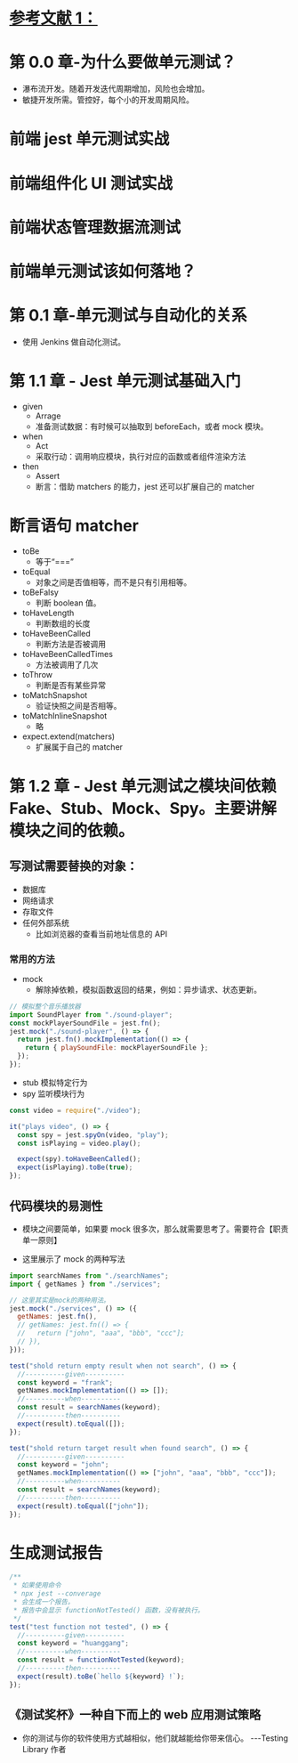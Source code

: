 # [参考文献 1：](https://www.bilibili.com/video/BV1Ad4y1C7vY/?spm_id_from=333.788&vd_source=59fab4ae7f7b6462cea577f55587fe78)

# 第 0.0 章-为什么要做单元测试？

- 瀑布流开发。随着开发迭代周期增加，风险也会增加。
- 敏捷开发所需。管控好，每个小的开发周期风险。

# 前端 jest 单元测试实战

# 前端组件化 UI 测试实战

# 前端状态管理数据流测试

# 前端单元测试该如何落地？

# 第 0.1 章-单元测试与自动化的关系

- 使用 Jenkins 做自动化测试。

# 第 1.1 章 - Jest 单元测试基础入门

- given
  - Arrage
  - 准备测试数据：有时候可以抽取到 beforeEach，或者 mock 模块。
- when
  - Act
  - 采取行动：调用响应模块，执行对应的函数或者组件渲染方法
- then
  - Assert
  - 断言：借助 matchers 的能力，jest 还可以扩展自己的 matcher

# 断言语句 matcher

- toBe
  - 等于“===”
- toEqual
  - 对象之间是否值相等，而不是只有引用相等。
- toBeFalsy
  - 判断 boolean 值。
- toHaveLength
  - 判断数组的长度
- toHaveBeenCalled
  - 判断方法是否被调用
- toHaveBeenCalledTimes
  - 方法被调用了几次
- toThrow
  - 判断是否有某些异常
- toMatchSnapshot
  - 验证快照之间是否相等。
- toMatchInlineSnapshot
  - 略
- expect.extend(matchers)
  - 扩展属于自己的 matcher

# 第 1.2 章 - Jest 单元测试之模块间依赖 Fake、Stub、Mock、Spy。主要讲解模块之间的依赖。

## 写测试需要替换的对象：

- 数据库
- 网络请求
- 存取文件
- 任何外部系统
  - 比如浏览器的查看当前地址信息的 API

### 常用的方法

- mock
  - 解除掉依赖，模拟函数返回的结果，例如：异步请求、状态更新。

```js
// 模拟整个音乐播放器
import SoundPlayer from "./sound-player";
const mockPlayerSoundFile = jest.fn();
jest.mock("./sound-player", () => {
  return jest.fn().mockImplementation(() => {
    return { playSoundFile: mockPlayerSoundFile };
  });
});
```

- stub 模拟特定行为
- spy 监听模块行为

```js
const video = require("./video");

it("plays video", () => {
  const spy = jest.spyOn(video, "play");
  const isPlaying = video.play();

  expect(spy).toHaveBeenCalled();
  expect(isPlaying).toBe(true);
});
```

## 代码模块的易测性

- 模块之间要简单，如果要 mock 很多次，那么就需要思考了。需要符合【职责单一原则】

- 这里展示了 mock 的两种写法

```js
import searchNames from "./searchNames";
import { getNames } from "./services";

// 这里其实是mock的两种用法。
jest.mock("./services", () => ({
  getNames: jest.fn(),
  // getNames: jest.fn(() => {
  //   return ["john", "aaa", "bbb", "ccc"];
  // }),
}));

test("shold return empty result when not search", () => {
  //----------given----------
  const keyword = "frank";
  getNames.mockImplementation(() => []);
  //----------when----------
  const result = searchNames(keyword);
  //----------then----------
  expect(result).toEqual([]);
});

test("shold return target result when found search", () => {
  //----------given----------
  const keyword = "john";
  getNames.mockImplementation(() => ["john", "aaa", "bbb", "ccc"]);
  //----------when----------
  const result = searchNames(keyword);
  //----------then----------
  expect(result).toEqual(["john"]);
});
```

# 生成测试报告

```js
/**
 * 如果使用命令
 * npx jest --converage
 * 会生成一个报告。
 * 报告中会显示 functionNotTested() 函数，没有被执行。
 */
test("test function not tested", () => {
  //----------given----------
  const keyword = "huanggang";
  //----------when----------
  const result = functionNotTested(keyword);
  //----------then----------
  expect(result).toBe(`hello ${keyword} !`);
});
```

## 《测试奖杯》一种自下而上的 web 应用测试策略

- 你的测试与你的软件使用方式越相似，他们就越能给你带来信心。 ---Testing Library 作者
